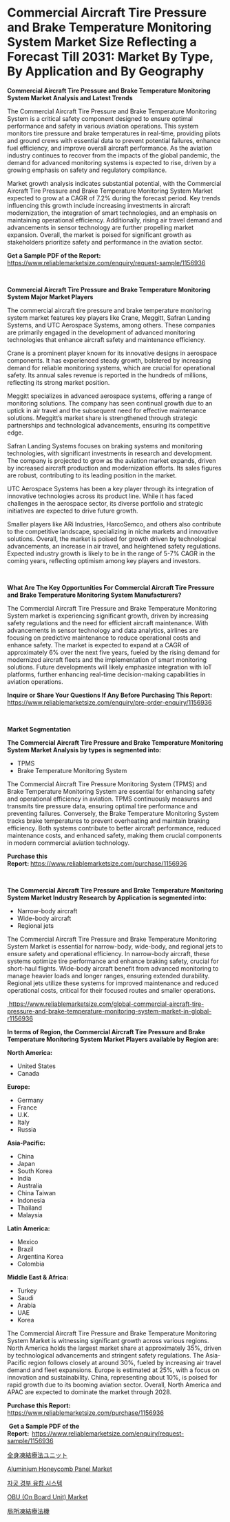 <p><h1>Commercial Aircraft Tire Pressure and Brake Temperature Monitoring System Market Size Reflecting a Forecast Till 2031: Market By Type, By Application and By Geography</h1></p><p><strong>Commercial Aircraft Tire Pressure and Brake Temperature Monitoring System Market Analysis and Latest Trends</strong></p>
<p><p>The Commercial Aircraft Tire Pressure and Brake Temperature Monitoring System is a critical safety component designed to ensure optimal performance and safety in various aviation operations. This system monitors tire pressure and brake temperatures in real-time, providing pilots and ground crews with essential data to prevent potential failures, enhance fuel efficiency, and improve overall aircraft performance. As the aviation industry continues to recover from the impacts of the global pandemic, the demand for advanced monitoring systems is expected to rise, driven by a growing emphasis on safety and regulatory compliance.</p><p>Market growth analysis indicates substantial potential, with the Commercial Aircraft Tire Pressure and Brake Temperature Monitoring System Market expected to grow at a CAGR of 7.2% during the forecast period. Key trends influencing this growth include increasing investments in aircraft modernization, the integration of smart technologies, and an emphasis on maintaining operational efficiency. Additionally, rising air travel demand and advancements in sensor technology are further propelling market expansion. Overall, the market is poised for significant growth as stakeholders prioritize safety and performance in the aviation sector.</p></p>
<p><strong>Get a Sample PDF of the Report:&nbsp;</strong> <a href="https://www.reliablemarketsize.com/enquiry/request-sample/1156936">https://www.reliablemarketsize.com/enquiry/request-sample/1156936</a></p>
<p>&nbsp;</p>
<p><strong>Commercial Aircraft Tire Pressure and Brake Temperature Monitoring System Major Market Players</strong></p>
<p><p>The commercial aircraft tire pressure and brake temperature monitoring system market features key players like Crane, Meggitt, Safran Landing Systems, and UTC Aerospace Systems, among others. These companies are primarily engaged in the development of advanced monitoring technologies that enhance aircraft safety and maintenance efficiency.</p><p>Crane is a prominent player known for its innovative designs in aerospace components. It has experienced steady growth, bolstered by increasing demand for reliable monitoring systems, which are crucial for operational safety. Its annual sales revenue is reported in the hundreds of millions, reflecting its strong market position.</p><p>Meggitt specializes in advanced aerospace systems, offering a range of monitoring solutions. The company has seen continual growth due to an uptick in air travel and the subsequent need for effective maintenance solutions. Meggitt’s market share is strengthened through strategic partnerships and technological advancements, ensuring its competitive edge.</p><p>Safran Landing Systems focuses on braking systems and monitoring technologies, with significant investments in research and development. The company is projected to grow as the aviation market expands, driven by increased aircraft production and modernization efforts. Its sales figures are robust, contributing to its leading position in the market.</p><p>UTC Aerospace Systems has been a key player through its integration of innovative technologies across its product line. While it has faced challenges in the aerospace sector, its diverse portfolio and strategic initiatives are expected to drive future growth.</p><p>Smaller players like ARi Industries, HarcoSemco, and others also contribute to the competitive landscape, specializing in niche markets and innovative solutions. Overall, the market is poised for growth driven by technological advancements, an increase in air travel, and heightened safety regulations. Expected industry growth is likely to be in the range of 5-7% CAGR in the coming years, reflecting optimism among key players and investors.</p></p>
<p>&nbsp;</p>
<p><strong>What Are The Key Opportunities For Commercial Aircraft Tire Pressure and Brake Temperature Monitoring System Manufacturers?</strong></p>
<p><p>The Commercial Aircraft Tire Pressure and Brake Temperature Monitoring System market is experiencing significant growth, driven by increasing safety regulations and the need for efficient aircraft maintenance. With advancements in sensor technology and data analytics, airlines are focusing on predictive maintenance to reduce operational costs and enhance safety. The market is expected to expand at a CAGR of approximately 6% over the next five years, fueled by the rising demand for modernized aircraft fleets and the implementation of smart monitoring solutions. Future developments will likely emphasize integration with IoT platforms, further enhancing real-time decision-making capabilities in aviation operations.</p></p>
<p><strong>Inquire or Share Your Questions If Any Before Purchasing This Report:</strong> <a href="https://www.reliablemarketsize.com/enquiry/pre-order-enquiry/1156936">https://www.reliablemarketsize.com/enquiry/pre-order-enquiry/1156936</a></p>
<p>&nbsp;</p>
<p><strong>Market Segmentation</strong></p>
<p><strong>The Commercial Aircraft Tire Pressure and Brake Temperature Monitoring System Market Analysis by types is segmented into:</strong></p>
<p><ul><li>TPMS</li><li>Brake Temperature Monitoring System</li></ul></p>
<p><p>The Commercial Aircraft Tire Pressure Monitoring System (TPMS) and Brake Temperature Monitoring System are essential for enhancing safety and operational efficiency in aviation. TPMS continuously measures and transmits tire pressure data, ensuring optimal tire performance and preventing failures. Conversely, the Brake Temperature Monitoring System tracks brake temperatures to prevent overheating and maintain braking efficiency. Both systems contribute to better aircraft performance, reduced maintenance costs, and enhanced safety, making them crucial components in modern commercial aviation technology.</p></p>
<p><strong>Purchase this Report:&nbsp;</strong><a href="https://www.reliablemarketsize.com/purchase/1156936">https://www.reliablemarketsize.com/purchase/1156936</a></p>
<p>&nbsp;</p>
<p><strong>The Commercial Aircraft Tire Pressure and Brake Temperature Monitoring System Market Industry Research by Application is segmented into:</strong></p>
<p><ul><li>Narrow-body aircraft</li><li>Wide-body aircraft</li><li>Regional jets</li></ul></p>
<p><p>The Commercial Aircraft Tire Pressure and Brake Temperature Monitoring System Market is essential for narrow-body, wide-body, and regional jets to ensure safety and operational efficiency. In narrow-body aircraft, these systems optimize tire performance and enhance braking safety, crucial for short-haul flights. Wide-body aircraft benefit from advanced monitoring to manage heavier loads and longer ranges, ensuring extended durability. Regional jets utilize these systems for improved maintenance and reduced operational costs, critical for their focused routes and smaller operations.</p></p>
<p><a href="https://www.reliablemarketsize.com/global-commercial-aircraft-tire-pressure-and-brake-temperature-monitoring-system-market-in-global-r1156936">&nbsp;https://www.reliablemarketsize.com/global-commercial-aircraft-tire-pressure-and-brake-temperature-monitoring-system-market-in-global-r1156936</a></p>
<p><strong>In terms of Region, the Commercial Aircraft Tire Pressure and Brake Temperature Monitoring System Market Players available by Region are:</strong></p>
<p>
    <p> <strong> North America: </strong>
        <ul>
            <li>United States</li>
            <li>Canada</li>
        </ul>
        </p> 
    <p> <strong> Europe: </strong>
        <ul>
            <li>Germany</li>
            <li>France</li>
            <li>U.K.</li>
            <li>Italy</li>
            <li>Russia</li>
        </ul>
        </p> 
    <p> <strong> Asia-Pacific: </strong>
        <ul>
            <li>China</li>
            <li>Japan</li>
            <li>South Korea</li>
            <li>India</li>
            <li>Australia</li>
            <li>China Taiwan</li>
            <li>Indonesia</li>
            <li>Thailand</li>
            <li>Malaysia</li>
        </ul>
        </p> 
    <p> <strong> Latin America: </strong>
        <ul>
            <li>Mexico</li>
            <li>Brazil</li>
            <li>Argentina Korea</li>
            <li>Colombia</li>
        </ul>
        </p> 
    <p> <strong> Middle East & Africa: </strong>
        <ul>
            <li>Turkey</li>
            <li>Saudi</li>
            <li>Arabia</li>
            <li>UAE</li>
            <li>Korea</li>
        </ul>
    </p>
    </p>
<p><p>The Commercial Aircraft Tire Pressure and Brake Temperature Monitoring System Market is witnessing significant growth across various regions. North America holds the largest market share at approximately 35%, driven by technological advancements and stringent safety regulations. The Asia-Pacific region follows closely at around 30%, fueled by increasing air travel demand and fleet expansions. Europe is estimated at 25%, with a focus on innovation and sustainability. China, representing about 10%, is poised for rapid growth due to its booming aviation sector. Overall, North America and APAC are expected to dominate the market through 2028.</p></p>
<p><strong>Purchase this Report: </strong><a href="https://www.reliablemarketsize.com/purchase/1156936">https://www.reliablemarketsize.com/purchase/1156936</a></p>
<p>&nbsp;<strong>Get a Sample PDF of the Report:&nbsp;&nbsp;</strong><a href="https://www.reliablemarketsize.com/enquiry/request-sample/1156936">https://www.reliablemarketsize.com/enquiry/request-sample/1156936</a></p>
<p><strong></strong></p>
<p><p><a href="https://medium.com/@jaydawisoky2014/whole-body-cryotherapy-units-market-%E3%81%AF-%E3%82%B3%E3%82%B9%E3%83%88%E7%AE%A1%E7%90%86%E3%81%A8%E5%8A%B9%E7%8E%87%E5%90%91%E4%B8%8A%E3%82%92%E5%84%AA%E5%85%88%E3%81%97%E3%81%BE%E3%81%99-%E3%81%95%E3%82%89%E3%81%AB-%E5%A0%B1%E5%91%8A%E6%9B%B8%E3%81%AF%E5%B8%82%E5%A0%B4%E3%81%AE%E9%9C%80%E8%A6%81%E9%9D%A2%E3%81%A8%E4%BE%9B%E7%B5%A6%E9%9D%A2%E3%81%AE%E4%B8%A1%E6%96%B9%E3%82%92%E3%82%AB%E3%83%90%E3%83%BC%E3%81%97%E3%81%A6%E3%81%84%E3%81%BE%E3%81%99-whole-body-5789fcf39c06">全身凍結療法ユニット</a></p><p><a href="https://issuu.com/reportprime-2/docs/aluminium-honeycomb-panel-market-si_d1edd7c84de780">Aluminium Honeycomb Panel Market</a></p><p><a href="https://medium.com/@tyrrell.maye-smith/%EA%B2%BD%EC%B6%94-%EC%9C%B5%ED%95%A9-%EC%8B%9C%EC%8A%A4%ED%85%9C%EC%97%90-%EB%8C%80%ED%95%9C-%EA%B8%80%EB%A1%9C%EB%B2%8C-%EA%B4%80%EC%A0%90-%EC%8B%9C%EC%9E%A5-%EB%8F%99%ED%96%A5-%EB%8F%84%EC%A0%84-%EA%B3%BC%EC%A0%9C-%EB%B0%8F-%EC%98%88%EC%B8%A1-2024-2031-5c9ee2ec9264">자궁 경부 융합 시스템</a></p><p><a href="https://medium.com/@idellal8wdq/the-global-obu-on-board-unit-market-identifies-drivers-restraints-opportunities-and-trends-5cc13837183b">OBU (On Board Unit) Market</a></p><p><a href="https://medium.com/@jaydawisoky2014/%E5%9C%B0%E5%9F%9F%E3%81%AF%E3%83%AD%E3%83%BC%E3%82%AB%E3%83%AB%E3%81%AE%E3%82%AF%E3%83%A9%E3%82%A4%E3%82%AA%E3%82%BB%E3%83%A9%E3%83%94%E3%83%BC%E6%A9%9F%E5%99%A8%E5%B8%82%E5%A0%B4%E3%81%AB%E3%81%A9%E3%81%AE%E3%82%88%E3%81%86%E3%81%AB%E9%81%A9%E5%BF%9C%E3%81%97%E3%81%A6%E3%81%84%E3%82%8B%E3%81%8B-%E3%82%B0%E3%83%AD%E3%83%BC%E3%83%90%E3%83%AB%E5%B8%82%E5%A0%B4%E3%81%AE%E5%8B%95%E5%90%91%E3%81%A8%E3%83%AD%E3%83%BC%E3%82%AB%E3%83%AB%E3%82%AF%E3%83%A9%E3%82%A4%E3%82%AA%E3%82%BB%E3%83%A9%E3%83%94%E3%83%BC%E6%A9%9F%E5%99%A8%E5%B8%82%E5%A0%B4%E3%81%AE%E6%A6%82%E8%A6%81-2024%E5%B9%B4-2031%E5%B9%B4-d51a83a242bb">局所凍結療法機</a></p></p>